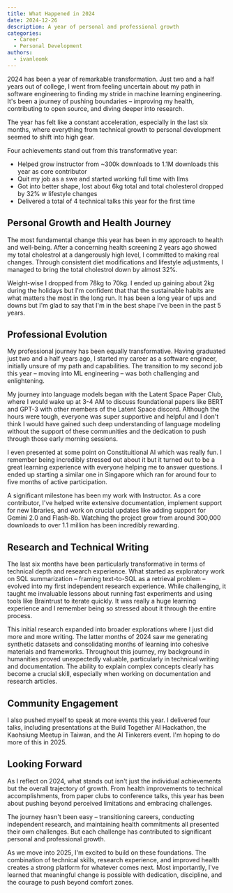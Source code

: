 ```yaml
---
title: What Happened in 2024
date: 2024-12-26
description: A year of personal and professional growth
categories:
  - Career
  - Personal Development
authors:
  - ivanleomk
---
```


2024 has been a year of remarkable transformation. Just two and a half years out of college, I went from feeling uncertain about my path in software engineering to finding my stride in machine learning engineering. It's been a journey of pushing boundaries – improving my health, contributing to open source, and diving deeper into research.

The year has felt like a constant acceleration, especially in the last six months, where everything from technical growth to personal development seemed to shift into high gear.

Four achievements stand out from this transformative year:

- Helped grow instructor from ~300k downloads to 1.1M downloads this year as core contributor
- Quit my job as a swe and started working full time with llms
- Got into better shape, lost about 6kg total and total cholesterol dropped by 32% w lifestyle changes
- Delivered a total of 4 technical talks this year for the first time

<!-- more -->

## Personal Growth and Health Journey

The most fundamental change this year has been in my approach to health and well-being. After a concerning health screening 2 years ago showed my total cholestrol at a dangerously high level, I committed to making real changes. Through consistent diet modifications and lifestyle adjustments, I managed to bring the total cholestrol down by almost 32%.

Weight-wise I dropped from 78kg to 70kg. I ended up gaining about 2kg during the holidays but I'm confident that that the sustainable habits are what matters the most in the long run. It has been a long year of ups and downs but I'm glad to say that I'm in the best shape I've been in the past 5 years.

## Professional Evolution

My professional journey has been equally transformative. Having graduated just two and a half years ago, I started my career as a software engineer, initially unsure of my path and capabilities. The transition to my second job this year – moving into ML engineering – was both challenging and enlightening.

My journey into language models began with the Latent Space Paper Club, where I would wake up at 3-4 AM to discuss foundational papers like BERT and GPT-3 with other members of the Latent Space discord. Although the hours were tough, everyone was super supportive and helpful and I don't think I would have gained such deep understanding of language modeling without the support of these communities and the dedication to push through those early morning sessions.

I even presented at some point on Constituitional AI which was really fun. I remember being incredibly stressed out about it but it turned out to be a great learning experience with everyone helping me to answer questions. I ended up starting a similar one in Singapore which ran for around four to five months of active participation.

A significant milestone has been my work with Instructor. As a core contributor, I've helped write extensive documentation, implement support for new libraries, and work on crucial updates like adding support for Gemini 2.0 and Flash-8b. Watching the project grow from around 300,000 downloads to over 1.1 million has been incredibly rewarding.

## Research and Technical Writing

The last six months have been particularly transformative in terms of technical depth and research experience. What started as exploratory work on SQL summarization – framing text-to-SQL as a retrieval problem – evolved into my first independent research experience. While challenging, it taught me invaluable lessons about running fast experiments and using tools like Braintrust to iterate quickly. It was really a huge learning experience and I remember being so stressed about it through the entire process.

This initial research expanded into broader explorations where I just did more and more writing. The latter months of 2024 saw me generating synthetic datasets and consolidating months of learning into cohesive materials and frameworks. Throughout this journey, my background in humanities proved unexpectedly valuable, particularly in technical writing and documentation. The ability to explain complex concepts clearly has become a crucial skill, especially when working on documentation and research articles.

## Community Engagement

I also pushed myself to speak at more events this year. I delivered four talks, including presentations at the Build Together AI Hackathon, the Kaohsiung Meetup in Taiwan, and the AI Tinkerers event. I'm hoping to do more of this in 2025.

## Looking Forward

As I reflect on 2024, what stands out isn't just the individual achievements but the overall trajectory of growth. From health improvements to technical accomplishments, from paper clubs to conference talks, this year has been about pushing beyond perceived limitations and embracing challenges.

The journey hasn't been easy – transitioning careers, conducting independent research, and maintaining health commitments all presented their own challenges. But each challenge has contributed to significant personal and professional growth.

As we move into 2025, I'm excited to build on these foundations. The combination of technical skills, research experience, and improved health creates a strong platform for whatever comes next. Most importantly, I've learned that meaningful change is possible with dedication, discipline, and the courage to push beyond comfort zones.
